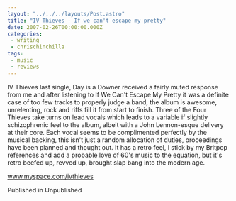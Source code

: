 ```yaml
---
layout: "../../../layouts/Post.astro"
title: "IV Thieves - If we can't escape my pretty"
date: 2007-02-26T00:00:00.000Z
categories:
 - writing
 - chrischinchilla
tags: 
 - music 
 - reviews
---
```


IV Thieves last single, Day is a Downer received a fairly muted response from me and after listening to If We Can't Escape My Pretty it was a definite case of too few tracks to properly judge a band, the album is awesome, unrelenting, rock and riffs fill it from start to finish. Three of the Four Thieves take turns on lead vocals which leads to a variable if slightly schizophrenic feel to the album, albeit with a John Lennon-esque delivery at their core. Each vocal seems to be complimented perfectly by the musical backing, this isn't just a random allocation of duties, proceedings have been planned and thought out. It has a retro feel, I stick by my Britpop references and add a probable love of 60's music to the equation, but it's retro beefed up, revved up, brought slap bang into the modern age.

<a href=https://www.myspace.com/ivthieves target=_blank>www.myspace.com/ivthieves</a>

Published in Unpublished
